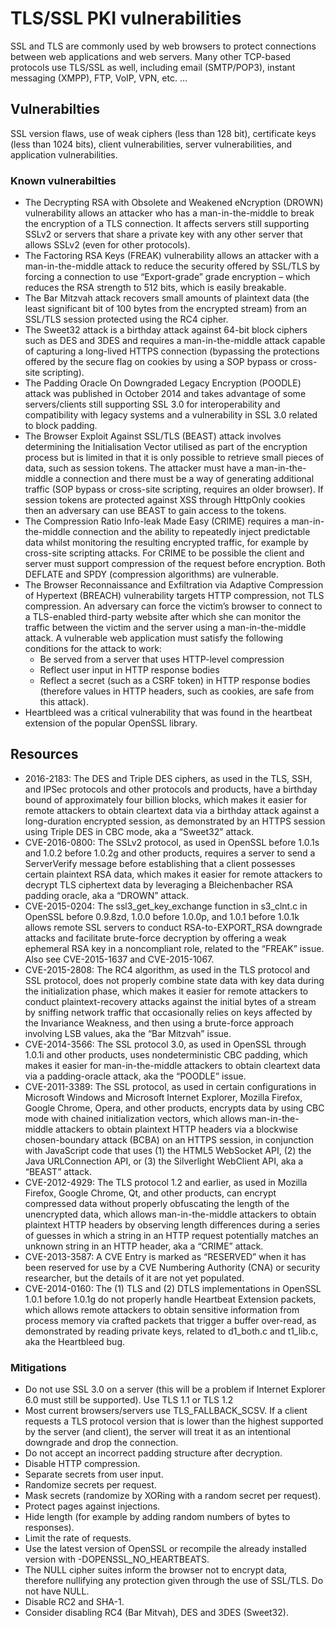 # TLS/SSL PKI vulnerabilities

SSL and TLS are commonly used by web browsers to protect connections between web applications and web servers. Many other TCP-based protocols use TLS/SSL as well, including email (SMTP/POP3), instant messaging (XMPP), FTP, VoIP, VPN, etc. …

## Vulnerabilties

SSL version flaws, use of weak ciphers (less than 128 bit), certificate keys (less than 1024 bits), client vulnerabilities, server vulnerabilities, and application vulnerabilities. 

### Known vulnerabilties

* The Decrypting RSA with Obsolete and Weakened eNcryption (DROWN) vulnerability allows an attacker who has a man-in-the-middle to break the encryption of a TLS connection. It affects servers still supporting SSLv2 or servers that share a private key with any other server that allows SSLv2 (even for other protocols).
* The Factoring RSA Keys (FREAK) vulnerability allows an attacker with a man-in-the-middle attack to reduce the security offered by SSL/TLS by forcing a connection to use “Export-grade” grade encryption – which reduces the RSA strength to 512 bits, which is easily breakable.
* The Bar Mitzvah attack recovers small amounts of plaintext data (the least significant bit of 100 bytes from the encrypted stream) from an SSL/TLS session protected using the RC4 cipher.
* The Sweet32 attack is a birthday attack against 64-bit block ciphers such as DES and 3DES and requires a man-in-the-middle attack capable of capturing a long-lived HTTPS connection (bypassing the protections offered by the secure flag on cookies by using a SOP bypass or cross-site scripting).
* The Padding Oracle On Downgraded Legacy Encryption (POODLE) attack was published in October 2014 and takes advantage of some servers/clients still supporting SSL 3.0 for interoperability and compatibility with legacy systems and a vulnerability in SSL 3.0 related to block padding.
* The Browser Exploit Against SSL/TLS (BEAST) attack involves determining the Initialisation Vector utilised as part of the encryption process but is limited in that it is only possible to retrieve small pieces of data, such as session tokens. The attacker must have a man-in-the-middle a connection and there must be a way of generating additional traffic (SOP bypass or cross-site scripting, requires an older browser). If session tokens are protected against XSS through HttpOnly cookies then an adversary can use BEAST to gain access to the tokens.
* The Compression Ratio Info-leak Made Easy (CRIME) requires a man-in-the-middle connection and the ability to repeatedly inject predictable data whilst monitoring the resulting encrypted traffic, for example by cross-site scripting attacks. For CRIME to be possible the client and server must support compression of the request before encryption. Both DEFLATE and SPDY (compression algorithms) are vulnerable.
* The Browser Reconnaissance and Exfiltration via Adaptive Compression of Hypertext (BREACH) vulnerability targets HTTP compression, not TLS compression. An adversary can force the victim’s browser to connect to a TLS-enabled third-party website after which she can monitor the traffic between the victim and the server using a man-in-the-middle attack. A vulnerable web application must satisfy the following conditions for the attack to work:
    * Be served from a server that uses HTTP-level compression
    * Reflect user input in HTTP response bodies
    * Reflect a secret (such as a CSRF token) in HTTP response bodies (therefore values in HTTP headers, such as cookies, are safe from this attack).
* Heartbleed was a critical vulnerability that was found in the heartbeat extension of the popular OpenSSL library.

## Resources

* 2016-2183: The DES and Triple DES ciphers, as used in the TLS, SSH, and IPSec protocols and other protocols and products, have a birthday bound of approximately four billion blocks, which makes it easier for remote attackers to obtain cleartext data via a birthday attack against a long-duration encrypted session, as demonstrated by an HTTPS session using Triple DES in CBC mode, aka a “Sweet32” attack.
* CVE-2016-0800: The SSLv2 protocol, as used in OpenSSL before 1.0.1s and 1.0.2 before 1.0.2g and other products, requires a server to send a ServerVerify message before establishing that a client possesses certain plaintext RSA data, which makes it easier for remote attackers to decrypt TLS ciphertext data by leveraging a Bleichenbacher RSA padding oracle, aka a “DROWN” attack.
* CVE-2015-0204: The ssl3_get_key_exchange function in s3_clnt.c in OpenSSL before 0.9.8zd, 1.0.0 before 1.0.0p, and 1.0.1 before 1.0.1k allows remote SSL servers to conduct RSA-to-EXPORT_RSA downgrade attacks and facilitate brute-force decryption by offering a weak ephemeral RSA key in a noncompliant role, related to the “FREAK” issue. Also see CVE-2015-1637 and CVE-2015-1067.
* CVE-2015-2808: The RC4 algorithm, as used in the TLS protocol and SSL protocol, does not properly combine state data with key data during the initialization phase, which makes it easier for remote attackers to conduct plaintext-recovery attacks against the initial bytes of a stream by sniffing network traffic that occasionally relies on keys affected by the Invariance Weakness, and then using a brute-force approach involving LSB values, aka the “Bar Mitzvah” issue.
* CVE-2014-3566: The SSL protocol 3.0, as used in OpenSSL through 1.0.1i and other products, uses nondeterministic CBC padding, which makes it easier for man-in-the-middle attackers to obtain cleartext data via a padding-oracle attack, aka the “POODLE” issue.
* CVE-2011-3389: The SSL protocol, as used in certain configurations in Microsoft Windows and Microsoft Internet Explorer, Mozilla Firefox, Google Chrome, Opera, and other products, encrypts data by using CBC mode with chained initialization vectors, which allows man-in-the-middle attackers to obtain plaintext HTTP headers via a blockwise chosen-boundary attack (BCBA) on an HTTPS session, in conjunction with JavaScript code that uses (1) the HTML5 WebSocket API, (2) the Java URLConnection API, or (3) the Silverlight WebClient API, aka a “BEAST” attack.
* CVE-2012-4929: The TLS protocol 1.2 and earlier, as used in Mozilla Firefox, Google Chrome, Qt, and other products, can encrypt compressed data without properly obfuscating the length of the unencrypted data, which allows man-in-the-middle attackers to obtain plaintext HTTP headers by observing length differences during a series of guesses in which a string in an HTTP request potentially matches an unknown string in an HTTP header, aka a “CRIME” attack.
* CVE-2013-3587: A CVE Entry is marked as “RESERVED” when it has been reserved for use by a CVE Numbering Authority (CNA) or security researcher, but the details of it are not yet populated.
* CVE-2014-0160: The (1) TLS and (2) DTLS implementations in OpenSSL 1.0.1 before 1.0.1g do not properly handle Heartbeat Extension packets, which allows remote attackers to obtain sensitive information from process memory via crafted packets that trigger a buffer over-read, as demonstrated by reading private keys, related to d1_both.c and t1_lib.c, aka the Heartbleed bug.

### Mitigations

* Do not use SSL 3.0 on a server (this will be a problem if Internet Explorer 6.0 must still be supported). Use TLS 1.1 or TLS 1.2
* Most current browsers/servers use TLS_FALLBACK_SCSV. If a client requests a TLS protocol version that is lower than the highest supported by the server (and client), the server will treat it as an intentional downgrade and drop the connection.
* Do not accept an incorrect padding structure after decryption.
* Disable HTTP compression.
* Separate secrets from user input.
* Randomize secrets per request.
* Mask secrets (randomize by XORing with a random secret per request).
* Protect pages against injections.
* Hide length (for example by adding random numbers of bytes to responses).
* Limit the rate of requests.
* Use the latest version of OpenSSL or recompile the already installed version with -DOPENSSL_NO_HEARTBEATS.
* The NULL cipher suites inform the browser not to encrypt data, therefore nullifying any protection given through the use of SSL/TLS. Do not have NULL.
* Disable RC2 and SHA-1.
* Consider disabling RC4 (Bar Mitvah), DES and 3DES (Sweet32).

